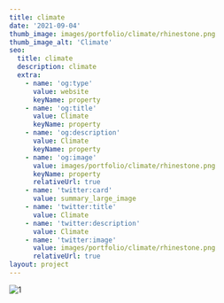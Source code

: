 ```yaml
---
title: climate
date: '2021-09-04'
thumb_image: images/portfolio/climate/rhinestone.png
thumb_image_alt: 'Climate'
seo:
  title: climate
  description: climate
  extra:
    - name: 'og:type'
      value: website
      keyName: property
    - name: 'og:title'
      value: Climate
      keyName: property
    - name: 'og:description'
      value: Climate
      keyName: property
    - name: 'og:image'
      value: images/portfolio/climate/rhinestone.png
      keyName: property
      relativeUrl: true
    - name: 'twitter:card'
      value: summary_large_image
    - name: 'twitter:title'
      value: Climate
    - name: 'twitter:description'
      value: Climate
    - name: 'twitter:image'
      value: images/portfolio/climate/rhinestone.png
      relativeUrl: true
layout: project
---
```


![1](/images/portfolio/climate/rhinestone.png)
